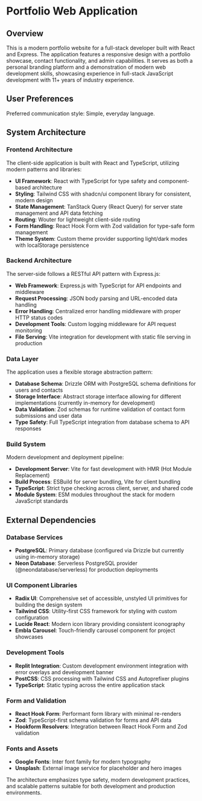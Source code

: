 # Portfolio Web Application

## Overview

This is a modern portfolio website for a full-stack developer built with React and Express. The application features a responsive design with a portfolio showcase, contact functionality, and admin capabilities. It serves as both a personal branding platform and a demonstration of modern web development skills, showcasing experience in full-stack JavaScript development with 11+ years of industry experience.

## User Preferences

Preferred communication style: Simple, everyday language.

## System Architecture

### Frontend Architecture
The client-side application is built with React and TypeScript, utilizing modern patterns and libraries:
- **UI Framework**: React with TypeScript for type safety and component-based architecture
- **Styling**: Tailwind CSS with shadcn/ui component library for consistent, modern design
- **State Management**: TanStack Query (React Query) for server state management and API data fetching
- **Routing**: Wouter for lightweight client-side routing
- **Form Handling**: React Hook Form with Zod validation for type-safe form management
- **Theme System**: Custom theme provider supporting light/dark modes with localStorage persistence

### Backend Architecture
The server-side follows a RESTful API pattern with Express.js:
- **Web Framework**: Express.js with TypeScript for API endpoints and middleware
- **Request Processing**: JSON body parsing and URL-encoded data handling
- **Error Handling**: Centralized error handling middleware with proper HTTP status codes
- **Development Tools**: Custom logging middleware for API request monitoring
- **File Serving**: Vite integration for development with static file serving in production

### Data Layer
The application uses a flexible storage abstraction pattern:
- **Database Schema**: Drizzle ORM with PostgreSQL schema definitions for users and contacts
- **Storage Interface**: Abstract storage interface allowing for different implementations (currently in-memory for development)
- **Data Validation**: Zod schemas for runtime validation of contact form submissions and user data
- **Type Safety**: Full TypeScript integration from database schema to API responses

### Build System
Modern development and deployment pipeline:
- **Development Server**: Vite for fast development with HMR (Hot Module Replacement)
- **Build Process**: ESBuild for server bundling, Vite for client bundling
- **TypeScript**: Strict type checking across client, server, and shared code
- **Module System**: ESM modules throughout the stack for modern JavaScript standards

## External Dependencies

### Database Services
- **PostgreSQL**: Primary database (configured via Drizzle but currently using in-memory storage)
- **Neon Database**: Serverless PostgreSQL provider (@neondatabase/serverless) for production deployments

### UI Component Libraries
- **Radix UI**: Comprehensive set of accessible, unstyled UI primitives for building the design system
- **Tailwind CSS**: Utility-first CSS framework for styling with custom configuration
- **Lucide React**: Modern icon library providing consistent iconography
- **Embla Carousel**: Touch-friendly carousel component for project showcases

### Development Tools
- **Replit Integration**: Custom development environment integration with error overlays and development banner
- **PostCSS**: CSS processing with Tailwind CSS and Autoprefixer plugins
- **TypeScript**: Static typing across the entire application stack

### Form and Validation
- **React Hook Form**: Performant form library with minimal re-renders
- **Zod**: TypeScript-first schema validation for forms and API data
- **Hookform Resolvers**: Integration between React Hook Form and Zod validation

### Fonts and Assets
- **Google Fonts**: Inter font family for modern typography
- **Unsplash**: External image service for placeholder and hero images

The architecture emphasizes type safety, modern development practices, and scalable patterns suitable for both development and production environments.